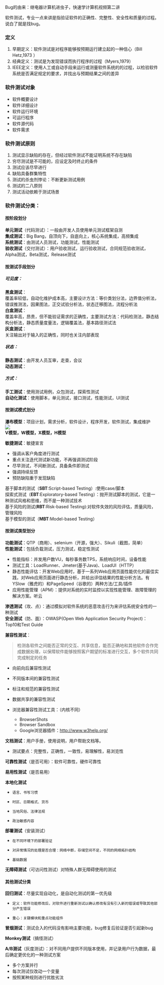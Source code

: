 Bug的由来：继电器计算机进虫子，快速学计算机视频第二讲

软件测试，专业一点来讲是指验证软件的正确性、完整性、安全性和质量的过程。说白了就是找bug。

### 定义
1. 早期定义：软件测试是对程序能够按预期运行建立起的一种信心（Bill Hetz,1973 ）   
2. 经典定义：测试是为发现错误而执行程序的过程（Myers,1979）    
3. IEEE定义：使用人工或自动手段来运行或测量软件系统的的过程，以检验软件系统是否满足规定的要求，并找出与预期结果之间的差异    

### 软件测试对象   
* 软件概要设计
* 软件详细设计
* 软件运行环境
* 可运行程序
* 软件源代码
* 软件需求    

<!-- more -->

### 软件测试原则    
1. 测试显示缺陷的存在，但经过软件测试不能证明系统不存在缺陷    
2. 穷尽测试是不可能的，应设定及时终止的条件    
3. 测试应该尽早进行    
4. 缺陷具备群集特性    
5. 测试的杀虫剂悖论：不断更新测试用例    
6. 测试的二八原则    
7. 测试活动依赖于测试场景    

### 软件测试分类：    

#### 按阶段划分    
**单元测试**（代码测试）：一般由开发人员使用单元测试框架自测    
**集成测试**：Big Bang，自顶向下，自底向上，核心系统集成，高频集成    
**系统测试**：由测试人员测试，功能测试，性能测试    
**验收测试**（交付测试）：用户验收测试，运行验收测试，合同规范验收测试，Alpha测试，Beta测试，Release测试    



#### 按测试手段划分    
##### 可见度：    
**黑盒测试**：    
    覆盖率较低，自动化维护成本高，主要设计方法：等价类划分法，边界值分析法，错误推测法，因果图法，正交试验分析法，状态迁移图法，流程分析法    
**白盒测试**：    
    覆盖率高，昂贵，但不能验证需求的正确性，主要测试方法：代码检测法，静态结构分析法，静态质量度量法，逻辑覆盖法，基本路径测试法   
**灰盒测试**：    
    关注输出对于输入的正确性，同时也关注内部表现    

##### 状态：    
**静态测试**：由开发人员互审，走查，会议    
**动态测试**：    

##### 方式：    
**手工测试**：使用测试用例，众包测试，探索性测试    
**自动化测试**：使用脚本，单元测试，接口测试，性能测试，UI测试    



#### 按测试模式划分     
**瀑布模型**：项目计划，需求分析，软件设计，程序开发，软件测试，集成维护    
![](https://github.com/Dawn7c/NoBug/blob/master/Image/%E7%80%91%E5%B8%83%E6%A8%A1%E5%9E%8B.png)    
**V模型，W模型，X模型，H模型**    

**敏捷测试**：敏捷宣言    
* 强调从客户角度进行测试    
* 重点关注迭代测试新功能，不再强调测试阶段    
* 尽早测试，不间断测试，具备条件即测试    
* 强调持续反馈    
* 预防缺陷重于发现缺陷    

基于脚本的测试（**SBT**:Script-based Testing）:使用case/脚本    
探索式测试（**EBT**:Exploratory-based Testing）：抛开测试脚本的测试，它是一种测试风格和思维，而不是一种测试技术    
基于风险的测试(**RBT**:Risk-based Testing):对软件失效的风险评估，质量风险，管理风险    
基于模型的测试（**MBT**:Model-based Testing）    


#### 按测试类型划分    
**功能测试**：QTP（商用）、selenium（开源，强大）、Sikuli（截图，简单）    
**性能测试**：包括负载测试，压力测试，稳定性测试    
* 性能指标：并发用户数VU，每秒事务数TPS，系统响应时间，设备性能    
* 测试工具：LoadRunner、Jmeter(基于Java)、LoadUI（HTTP）    
* 静态性能评估：开发Web应用时，基于一系列Web应用页面性能优化的最佳实践，对Web应用页面进行静态分析，并给出评估结果的性能分析方法。有YSlow（雅虎的）和PageSpeed（谷歌的）两种方法/工具/插件    
* 应用性能管理（APM）：提供对系统的实时监控以实现性能管理、故障管理的解决方案。听云    

**渗透测试**（攻、点）：通过模拟对软件系统的恶意攻击行为来评估系统安全性的一种测试    
**安全测试**（防、面）：OWASP(Open Web Application Security Project)：Top10和Test Guide    

**兼容性测试**：
> 检测各软件之间能否正常的交互、共享信息，能否正确地和其他软件合作完成数据处理，以保障软件能够按照客户期望的标准进行交互，多个软件共同完成制定的任务

* 向前向后兼容性测试
* 不同版本间的兼容性测试
* 标注和规范的兼容性测试
* 数据共享的兼容性测试

* 浏览器兼容性测试工具：（内核不同）    
    * BrowserShots    
    * Browser Sandbox    
    * Google浏览器插件：http://www.w3help.org/    

**文档测试**：用户手册，使用说明，用户帮助文档等。    
* 测试要点：完整性，正确性，一致性，易理解性，易浏览性    

**可靠性测试**（是否可用）：软件可靠性，硬件可靠性    

**易用性测试**（是否易用）    

**本地化测试**    
*     语言、书写习惯    
*     时区、日期格式、货币    
*     当地风俗、法律法规    
*     政治敏感内容    

**部署测试**（安装测试）    
*     在不同环境下的部署验证    
*     对异常情况的处理是否合理：网络中断，存储空间不足，不同的网络拓扑结构    
*     基础数据    

**无障碍测试**（可访问性测试）对特殊人群无障碍使用的测试    



#### 其他测试分类    
**回归测试**：尽量实现自动化，是自动化测试的第一优先级    
*     定义：软件功能修改后，对软件进行重新测试以确认修改有没有引入新的错误或导致其他部分产生错误    
*     重心：关键模块和重点功能组件    

**冒烟测试**：测试合入的代码没有影响主要功能，bug修复后验证是否引起新bug    

**Monkey测试**（搞怪测试）    

**A/B测试**（灰度测试）：对不同用户提供不同版本使用，并记录用户行为数据，最后确定更优化的一种测试方案    
* 多个方案并行     
* 每次测试仅改动一个变量    
* 按照某种规则进行优胜劣汰    
